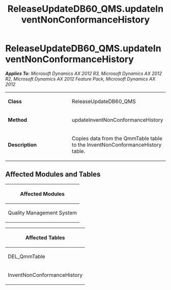 ﻿---
title: ReleaseUpdateDB60_QMS.updateInventNonConformanceHistory
TOCTitle: ReleaseUpdateDB60_QMS.updateInventNonConformanceHistory
ms:assetid: 5b862fd3-ad3d-654b-0aba-a2d755651f3b
ms:mtpsurl: https://msdn.microsoft.com/en-us/library/JJ736329(v=AX.60)
ms:contentKeyID: 49708503
ms.date: 05/18/2015
mtps_version: v=AX.60
---

# ReleaseUpdateDB60\_QMS.updateInventNonConformanceHistory 


_**Applies To:** Microsoft Dynamics AX 2012 R3, Microsoft Dynamics AX 2012 R2, Microsoft Dynamics AX 2012 Feature Pack, Microsoft Dynamics AX 2012_

<table>
<colgroup>
<col style="width: 50%" />
<col style="width: 50%" />
</colgroup>
<tbody>
<tr class="odd">
<td><p><strong>Class</strong></p></td>
<td><p>ReleaseUpdateDB60_QMS</p></td>
</tr>
<tr class="even">
<td><p><strong>Method</strong></p></td>
<td><p>updateInventNonConformanceHistory</p></td>
</tr>
<tr class="odd">
<td><p><strong>Description</strong></p></td>
<td><p>Copies data from the QmmTable table to the InventNonConformanceHistory table.</p></td>
</tr>
</tbody>
</table>


## Affected Modules and Tables

<table>
<colgroup>
<col style="width: 100%" />
</colgroup>
<thead>
<tr class="header">
<th><p>Affected Modules</p></th>
</tr>
</thead>
<tbody>
<tr class="odd">
<td><p>Quality Management System</p></td>
</tr>
</tbody>
</table>


<table>
<colgroup>
<col style="width: 100%" />
</colgroup>
<thead>
<tr class="header">
<th><p>Affected Tables</p></th>
</tr>
</thead>
<tbody>
<tr class="odd">
<td><p>DEL_QmmTable</p></td>
</tr>
<tr class="even">
<td><p>InventNonConformanceHistory</p></td>
</tr>
</tbody>
</table>

  


